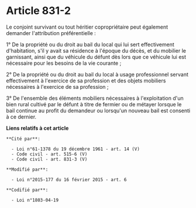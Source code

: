 # Article 831-2

Le conjoint survivant ou tout héritier copropriétaire peut également demander l'attribution préférentielle :

1° De la propriété ou du droit au bail du local qui lui sert effectivement d'habitation, s'il y avait sa résidence à l'époque
du décès, et du mobilier le garnissant, ainsi que du véhicule du défunt dès lors que ce véhicule lui est nécessaire pour les
besoins de la vie courante  ;

2° De la propriété ou du droit au bail du local à usage professionnel servant effectivement à l'exercice de sa profession et
des objets mobiliers nécessaires à l'exercice de sa profession  ;

3° De l'ensemble des éléments mobiliers nécessaires à l'exploitation d'un bien rural cultivé par le défunt à titre de fermier
ou de métayer lorsque le bail continue au profit du demandeur ou lorsqu'un nouveau bail est consenti à ce dernier.

**Liens relatifs à cet article**

	**Cité par**:

	  - Loi n°61-1378 du 19 décembre 1961 - art. 14 (V)
	  - Code civil - art. 515-6 (V)
	  - Code civil - art. 831-3 (V)

	**Modifié par**:

	  - Loi n°2015-177 du 16 février 2015 - art. 6

	**Codifié par**:

	  - Loi n°1803-04-19
